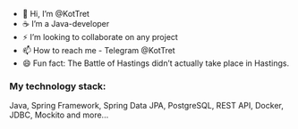 
- 👋 Hi, I’m @KotTret
- ☕ I’m a Java-developer
- ⚡ I’m looking to collaborate on any project
- 📫 How to reach me - Telegram @KotTret
- 😄 Fun fact: The Battle of Hastings didn’t actually take place in Hastings.

### My technology stack:
Java, Spring Framework, Spring Data JPA, PostgreSQL, REST API, Docker, JDBC, Mockito and more...
